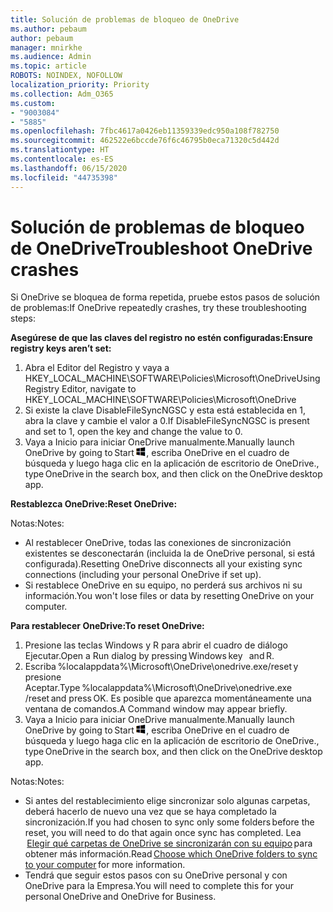 ```yaml
---
title: Solución de problemas de bloqueo de OneDrive
ms.author: pebaum
author: pebaum
manager: mnirkhe
ms.audience: Admin
ms.topic: article
ROBOTS: NOINDEX, NOFOLLOW
localization_priority: Priority
ms.collection: Adm_O365
ms.custom:
- "9003084"
- "5885"
ms.openlocfilehash: 7fbc4617a0426eb11359339edc950a108f782750
ms.sourcegitcommit: 462522e6bccde76f6c46795b0eca71320c5d442d
ms.translationtype: HT
ms.contentlocale: es-ES
ms.lasthandoff: 06/15/2020
ms.locfileid: "44735398"
---
```

# <a name="troubleshoot-onedrive-crashes"></a><span data-ttu-id="1479c-102">Solución de problemas de bloqueo de OneDrive</span><span class="sxs-lookup"><span data-stu-id="1479c-102">Troubleshoot OneDrive crashes</span></span>

<span data-ttu-id="1479c-103">Si OneDrive se bloquea de forma repetida, pruebe estos pasos de solución de problemas:</span><span class="sxs-lookup"><span data-stu-id="1479c-103">If OneDrive repeatedly crashes, try these troubleshooting steps:</span></span>

<span data-ttu-id="1479c-104">**Asegúrese de que las claves del registro no estén configuradas:**</span><span class="sxs-lookup"><span data-stu-id="1479c-104">**Ensure registry keys aren’t set:**</span></span>

1. <span data-ttu-id="1479c-105">Abra el Editor del Registro y vaya a HKEY_LOCAL_MACHINE\SOFTWARE\Policies\Microsoft\OneDrive</span><span class="sxs-lookup"><span data-stu-id="1479c-105">Using Registry Editor, navigate to HKEY_LOCAL_MACHINE\SOFTWARE\Policies\Microsoft\OneDrive</span></span>
2. <span data-ttu-id="1479c-106">Si existe la clave DisableFileSyncNGSC y esta está establecida en 1, abra la clave y cambie el valor a 0.</span><span class="sxs-lookup"><span data-stu-id="1479c-106">If DisableFileSyncNGSC is present and set to 1, open the key and change the value to 0.</span></span>
3. <span data-ttu-id="1479c-107">Vaya a Inicio para iniciar OneDrive manualmente.</span><span class="sxs-lookup"><span data-stu-id="1479c-107">Manually launch OneDrive by going to Start</span></span> ![Presione la tecla Windows](data:image/png;base64,iVBORw0KGgoAAAANSUhEUgAAABEAAAAOCAYAAADJ7fe0AAAAAXNSR0IArs4c6QAAAARnQU1BAACxjwv8YQUAAAAJcEhZcwAADsQAAA7EAZUrDhsAAADxSURBVDhPY/wPBAx4wR+Gd6/fM7x9/ZTh9ZuXDGdPnWE4tH0rw/UHDxlaVp9kCDCSYWABKfv35wfD+/cfGV4+fcLw5uVjhlOXzzFsX/qWYebmZAZPWWOGO2DD8ACQS9Y3e4Bcg4Y9/t94fPa/CoY4Aq8/+xik/T8TkEMxGDyGgANWwSqeobvbGSyAADIM3BwCDKXd3QyfoCLoQEGAA0xTxSWjsYMJwLHjkruU4UXSJ4YnT54x3Dh/luHmjfMMmw9wMjCDlRAGBDPgjy8fGT5//8rw9P4Thge3zzNcvXmDYevmfQzXb1xlmH/0ATADyjAAAKdWkD3ZSwNeAAAAAElFTkSuQmCC)<span data-ttu-id="1479c-109">, escriba OneDrive en el cuadro de búsqueda y luego haga clic en la aplicación de escritorio de OneDrive.</span><span class="sxs-lookup"><span data-stu-id="1479c-109">, type OneDrive in the search box, and then click on the OneDrive desktop app.</span></span>

<span data-ttu-id="1479c-110">**Restablezca OneDrive:**</span><span class="sxs-lookup"><span data-stu-id="1479c-110">**Reset OneDrive:**</span></span>

<span data-ttu-id="1479c-111">Notas:</span><span class="sxs-lookup"><span data-stu-id="1479c-111">Notes:</span></span>

- <span data-ttu-id="1479c-112">Al restablecer OneDrive, todas las conexiones de sincronización existentes se desconectarán (incluida la de OneDrive personal, si está configurada).</span><span class="sxs-lookup"><span data-stu-id="1479c-112">Resetting OneDrive disconnects all your existing sync connections (including your personal OneDrive if set up).</span></span>
- <span data-ttu-id="1479c-113">Si restablece OneDrive en su equipo, no perderá sus archivos ni su información.</span><span class="sxs-lookup"><span data-stu-id="1479c-113">You won't lose files or data by resetting OneDrive on your computer.</span></span>

<span data-ttu-id="1479c-114">**Para restablecer OneDrive:**</span><span class="sxs-lookup"><span data-stu-id="1479c-114">**To reset OneDrive:**</span></span>

1. <span data-ttu-id="1479c-115">Presione las teclas Windows y R para abrir el cuadro de diálogo Ejecutar.</span><span class="sxs-lookup"><span data-stu-id="1479c-115">Open a Run dialog by pressing Windows key    and R.</span></span>
2. <span data-ttu-id="1479c-116">Escriba %localappdata%\Microsoft\OneDrive\onedrive.exe/reset y presione Aceptar.</span><span class="sxs-lookup"><span data-stu-id="1479c-116">Type %localappdata%\Microsoft\OneDrive\onedrive.exe /reset and press OK.</span></span> <span data-ttu-id="1479c-117">Es posible que aparezca momentáneamente una ventana de comandos.</span><span class="sxs-lookup"><span data-stu-id="1479c-117">A Command window may appear briefly.</span></span>
3. <span data-ttu-id="1479c-118">Vaya a Inicio para iniciar OneDrive manualmente.</span><span class="sxs-lookup"><span data-stu-id="1479c-118">Manually launch OneDrive by going to Start</span></span> ![Presione la tecla Windows](data:image/png;base64,iVBORw0KGgoAAAANSUhEUgAAABEAAAAOCAYAAADJ7fe0AAAAAXNSR0IArs4c6QAAAARnQU1BAACxjwv8YQUAAAAJcEhZcwAADsQAAA7EAZUrDhsAAADxSURBVDhPY/wPBAx4wR+Gd6/fM7x9/ZTh9ZuXDGdPnWE4tH0rw/UHDxlaVp9kCDCSYWABKfv35wfD+/cfGV4+fcLw5uVjhlOXzzFsX/qWYebmZAZPWWOGO2DD8ACQS9Y3e4Bcg4Y9/t94fPa/CoY4Aq8/+xik/T8TkEMxGDyGgANWwSqeobvbGSyAADIM3BwCDKXd3QyfoCLoQEGAA0xTxSWjsYMJwLHjkruU4UXSJ4YnT54x3Dh/luHmjfMMmw9wMjCDlRAGBDPgjy8fGT5//8rw9P4Thge3zzNcvXmDYevmfQzXb1xlmH/0ATADyjAAAKdWkD3ZSwNeAAAAAElFTkSuQmCC)<span data-ttu-id="1479c-120">, escriba OneDrive en el cuadro de búsqueda y luego haga clic en la aplicación de escritorio de OneDrive.</span><span class="sxs-lookup"><span data-stu-id="1479c-120">, type OneDrive in the search box, and then click on the OneDrive desktop app.</span></span>

<span data-ttu-id="1479c-121">Notas:</span><span class="sxs-lookup"><span data-stu-id="1479c-121">Notes:</span></span>

- <span data-ttu-id="1479c-122">Si antes del restablecimiento elige sincronizar solo algunas carpetas, deberá hacerlo de nuevo una vez que se haya completado la sincronización.</span><span class="sxs-lookup"><span data-stu-id="1479c-122">If you had chosen to sync only some folders before the reset, you will need to do that again once sync has completed.</span></span> <span data-ttu-id="1479c-123">Lea  [Elegir qué carpetas de OneDrive se sincronizarán con su equipo](https://support.office.com/article/98b8b011-8b94-419b-aa95-a14ff2415e85) para obtener más información.</span><span class="sxs-lookup"><span data-stu-id="1479c-123">Read [Choose which OneDrive folders to sync to your computer](https://support.office.com/article/98b8b011-8b94-419b-aa95-a14ff2415e85) for more information.</span></span>
- <span data-ttu-id="1479c-124">Tendrá que seguir estos pasos con su OneDrive personal y con OneDrive para la Empresa.</span><span class="sxs-lookup"><span data-stu-id="1479c-124">You will need to complete this for your personal OneDrive and OneDrive for Business.</span></span>